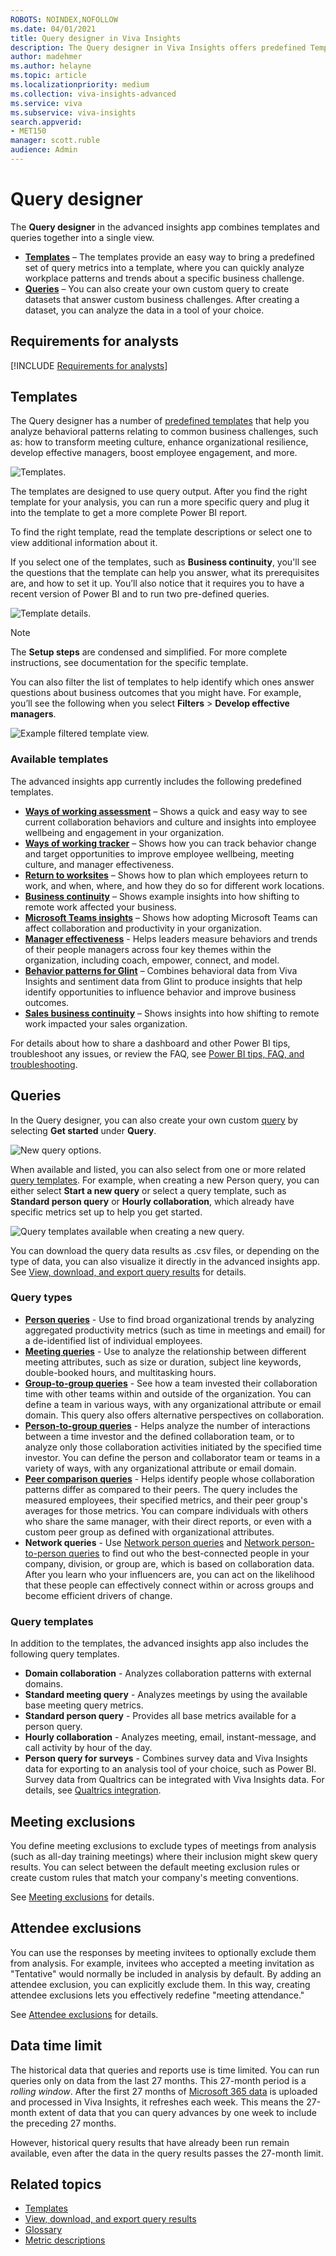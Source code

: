 ```yaml
---
ROBOTS: NOINDEX,NOFOLLOW
ms.date: 04/01/2021
title: Query designer in Viva Insights
description: The Query designer in Viva Insights offers predefined Templates and other custom query options for more in-depth data analysis
author: madehmer
ms.author: helayne
ms.topic: article
ms.localizationpriority: medium 
ms.collection: viva-insights-advanced 
ms.service: viva 
ms.subservice: viva-insights 
search.appverid: 
- MET150 
manager: scott.ruble
audience: Admin
---
```


# Query designer

The **Query designer** in the advanced insights app combines templates and queries together into a single view.

* [**Templates**](#templates) &ndash; The templates provide an easy way to bring a predefined set of query metrics into a template, where you can quickly analyze workplace patterns and trends about a specific business challenge.
* [**Queries**](#queries) &ndash; You can also create your own custom query to create datasets that answer custom business challenges. After creating a dataset, you can analyze the data in a tool of your choice.

## Requirements for analysts

[!INCLUDE [Requirements for analysts](../includes/analyst-requirements.md)]

## Templates

The Query designer has a number of [predefined templates](#available-templates) that help you analyze behavioral patterns relating to common business challenges, such as: how to transform meeting culture, enhance organizational resilience, develop effective managers, boost employee engagement, and more.

![Templates.](../Images/WpA/Tutorials/query-designer.png)

The templates are designed to use query output. After you find the right template for your analysis, you can run a more specific query and plug it into the template to get a more complete Power BI report.

To find the right template, read the template descriptions or select one to view additional information about it.

If you select one of the templates, such as **Business continuity**, you'll see the questions that the template can help you answer, what its prerequisites are, and how to set it up. You’ll also notice that it requires you to have a recent version of Power BI and to run two pre-defined queries.

![Template details.](../images/wpa/tutorials/qd-template-details.png)

>[!Note]
>The **Setup steps** are condensed and simplified. For more complete instructions, see documentation for the specific template.

You can also filter the list of templates to help identify which ones answer questions about business outcomes that you might have. For example, you’ll see the following when you select **Filters** > **Develop effective managers**.

![Example filtered template view.](../images/wpa/tutorials/qd-template-filter.png)

### Available templates

The advanced insights app currently includes the following predefined templates.

* [**Ways of working assessment**](/viva/insights/tutorials/power-bi-collab-assess?toc=/viva/insights/use/toc.json&bc=/viva/insights/breadcrumb/toc.json) &ndash; Shows a quick and easy way to see current collaboration behaviors and culture and insights into employee wellbeing and engagement in your organization.
* [**Ways of working tracker**](/viva/insights/tutorials/power-bi-collab-track?toc=/viva/insights/use/toc.json&bc=/viva/insights/breadcrumb/toc.json) &ndash; Shows how you can track behavior change and target opportunities to improve employee wellbeing, meeting culture, and manager effectiveness.
* [**Return to worksites**](/viva/insights/tutorials/power-bi-return-tw?toc=/viva/insights/use/toc.json&bc=/viva/insights/breadcrumb/toc.json) &ndash; Shows how to plan which employees return to work, and when, where, and how they do so for different work locations.
* [**Business continuity**](/viva/insights/tutorials/power-bi-bc?toc=/viva/insights/use/toc.json&bc=/viva/insights/breadcrumb/toc.json) &ndash; Shows example insights into how shifting to remote work affected your business.
* [**Microsoft Teams insights**](/viva/insights/tutorials/power-bi-teams?toc=/viva/insights/use/toc.json&bc=/viva/insights/breadcrumb/toc.json) &ndash; Shows how adopting Microsoft Teams can affect collaboration and productivity in your organization.
* [**Manager effectiveness**](/viva/insights/tutorials/power-bi-manager?toc=/viva/insights/use/toc.json&bc=/viva/insights/breadcrumb/toc.json) - Helps leaders measure behaviors and trends of their people managers across four key themes within the organization, including coach, empower, connect, and model.
* [**Behavior patterns for Glint**](/viva/insights/tutorials/power-bi-glint-2?toc=/viva/insights/use/toc.json&bc=/viva/insights/breadcrumb/toc.json) &ndash; Combines behavioral data from Viva Insights and sentiment data from Glint to produce insights that help identify opportunities to influence behavior and improve business outcomes.
* [**Sales business continuity**](/viva/insights/tutorials/pbi-bc-sales?toc=/viva/insights/use/toc.json&bc=/viva/insights/breadcrumb/toc.json) &ndash; Shows insights into how shifting to remote work impacted your sales organization.

For details about how to share a dashboard and other Power BI tips, troubleshoot any issues, or review the FAQ, see [Power BI tips, FAQ, and troubleshooting](/viva/insights/tutorials/power-bi-templates?toc=/viva/insights/use/toc.json&bc=/viva/insights/breadcrumb/toc.json).

## Queries

In the Query designer, you can also create your own custom [query](#query-types) by selecting **Get started** under **Query**.

![New query options.](../Images/WpA/Tutorials/qd-new-query.png)

When available and listed, you can also select from one or more related [query templates](#query-templates). For example, when creating a new Person query, you can either select **Start a new query** or select a query template, such as **Standard person query** or **Hourly collaboration**, which already have specific metrics set up to help you get started.

![Query templates available when creating a new query.](../Images/WpA/Tutorials/qd-query-options.png)

You can download the query data results as .csv files, or depending on the type of data, you can also visualize it directly in the advanced insights app. See [View, download, and export query results](/viva/insights/use/view-download-and-export-query-results?toc=/viva/insights/use/toc.json&bc=/viva/insights/breadcrumb/toc.json) for details.

### Query types

* [**Person queries**](/viva/insights/tutorials/person-queries?toc=/viva/insights/use/toc.json&bc=/viva/insights/breadcrumb/toc.json) - Use to find broad organizational trends by analyzing aggregated productivity metrics (such as time in meetings and email) for a de-identified list of individual employees.
* [**Meeting queries**](/viva/insights/tutorials/meeting-queries?toc=/viva/insights/use/toc.json&bc=/viva/insights/breadcrumb/toc.json) - Use to analyze the relationship between different meeting attributes, such as size or duration, subject line keywords, double-booked hours, and multitasking hours.
* [**Group-to-group queries**](/viva/insights/tutorials/group-to-group-queries?toc=/viva/insights/use/toc.json&bc=/viva/insights/breadcrumb/toc.json) - See how a team invested their collaboration time with other teams within and outside of the organization. You can define a team in various ways, with any organizational attribute or email domain. This query also offers alternative perspectives on collaboration.
* [**Person-to-group queries**](/viva/insights/tutorials/person-to-group-queries?toc=/viva/insights/use/toc.json&bc=/viva/insights/breadcrumb/toc.json) - Helps analyze the number of interactions between a time investor and the defined collaboration team, or to analyze only those collaboration activities initiated by the specified time investor. You can define the person and collaborator team or teams in a variety of ways, with any organizational attribute or email domain.
* [**Peer comparison queries**](/viva/insights/tutorials/comparison-query?toc=/viva/insights/use/toc.json&bc=/viva/insights/breadcrumb/toc.json) - Helps identify people whose collaboration patterns differ as compared to their peers. The query includes the measured employees, their specified metrics, and their peer group's averages for those metrics. You can compare individuals with others who share the same manager, with their direct reports, or even with a custom peer group as defined with organizational attributes.
* **Network queries** - Use [Network person queries](/viva/insights/tutorials/ona-person-query?toc=/viva/insights/use/toc.json&bc=/viva/insights/breadcrumb/toc.json) and [Network person-to-person queries](/viva/insights/tutorials/ona-person-to-person-query?toc=/viva/insights/use/toc.json&bc=/viva/insights/breadcrumb/toc.json) to find out who the best-connected people in your company, division, or group are, which is based on collaboration data. After you learn who your influencers are, you can act on the likelihood that these people can effectively connect within or across groups and become efficient drivers of change.

### Query templates

In addition to the templates, the advanced insights app also includes the following query templates.

* **Domain collaboration** - Analyzes collaboration patterns with external domains.
* **Standard meeting query** - Analyzes meetings by using the available base meeting query metrics.
* **Standard person query** - Provides all base metrics available for a person query.
* **Hourly collaboration** - Analyzes meeting, email, instant-message, and call activity by hour of the day.
* **Person query for surveys** - Combines survey data and Viva Insights data for exporting to an analysis tool of your choice, such as Power BI. Survey data from Qualtrics can be integrated with Viva Insights data. For details, see [Qualtrics integration](/viva/insights/use/qualtrics?toc=/viva/insights/use/toc.json&bc=/viva/insights/breadcrumb/toc.json).

## Meeting exclusions

You define meeting exclusions to exclude types of meetings from analysis (such as all-day training meetings) where their inclusion might skew query results. You can select between the default meeting exclusion rules or create custom rules that match your company's meeting conventions.

See [Meeting exclusions](/viva/insights/tutorials/meeting-exclusions-intro?toc=/viva/insights/use/toc.json&bc=/viva/insights/breadcrumb/toc.json) for details.

## Attendee exclusions

You can use the responses by meeting invitees to optionally exclude them from analysis. For example, invitees who accepted a meeting invitation as "Tentative" would normally be included in analysis by default. By adding an attendee exclusion, you can explicitly exclude them. In this way, creating attendee exclusions lets you effectively redefine "meeting attendance."

See [Attendee exclusions](/viva/insights/tutorials/attendee-exclusion-rules?toc=/viva/insights/use/toc.json&bc=/viva/insights/breadcrumb/toc.json) for details.

## Data time limit

The historical data that queries and reports use is time limited. You can run queries only on data from the last 27 months. This 27-month period is a _rolling window_. After the first 27 months of [Microsoft 365 data](/viva/insights/use/office-365-data?toc=/viva/insights/use/toc.json&bc=/viva/insights/breadcrumb/toc.json) is uploaded and processed in Viva Insights, it refreshes each week. This means the 27-month extent of data that you can query advances by one week to include the preceding 27 months.

However, historical query results that have already been run remain available, even after the data in the query results passes the 27-month limit.

## Related topics

* [Templates](../Tutorials/Power-bi-templates.md)
* [View, download, and export query results](/viva/insights/use/view-download-and-export-query-results?toc=/viva/insights/use/toc.json&bc=/viva/insights/breadcrumb/toc.json)
* [Glossary](../Use/Glossary.md)
* [Metric descriptions](../Use/Metric-definitions.md)

